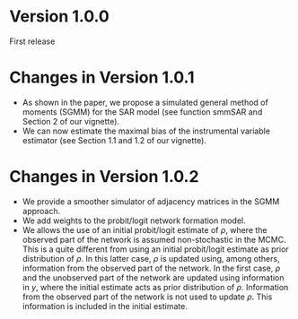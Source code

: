 # Version 1.0.0
First release

# Changes in Version 1.0.1
- As shown in the paper, we propose a simulated general method of moments (SGMM) for the SAR model (see function smmSAR and Section 2 of our vignette).
- We can now estimate the maximal bias of the instrumental variable estimator (see Section 1.1 and 1.2 of our vignette).

# Changes in Version 1.0.2
- We provide a smoother simulator of adjacency matrices in the SGMM approach.
- We add weights to the probit/logit network formation model.
- We allows the use of an initial probit/logit estimate of  $\rho$, where the observed part of the network is assumed non-stochastic in the MCMC. This is a quite different from using an initial probit/logit estimate as prior distribution of $\rho$. In this latter case, $\rho$ is updated using, among others, information from the observed part of the network. In the first case, $\rho$ and the unobserved part of the network are updated using information in $y$, where the initial estimate acts as prior distribution of $\rho$. Information from the observed part of the network is not used to update $\rho$. This information is included in the initial estimate.